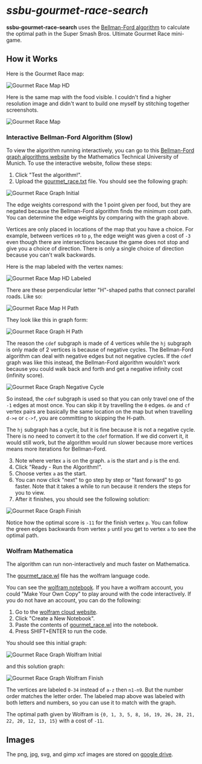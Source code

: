 # *ssbu-gourmet-race-search*

**ssbu-gourmet-race-search** uses the
[Bellman-Ford algorithm](https://en.wikipedia.org/wiki/Bellman%E2%80%93Ford_algorithm)
to calculate the optimal path in the Super Smash Bros. Ultimate Gourmet Race
mini-game.

## How it Works

Here is the Gourmet Race map:

![Gourmet Race Map HD](https://i.imgur.com/EStRsUq.jpg)

Here is the same map with the food visible.
I couldn't find a higher resolution image and didn't want to build
one myself by stitching together screenshots.

![Gourmet Race Map](https://i.imgur.com/dQ0Y7so.jpg)

### Interactive Bellman-Ford Algorithm (Slow)

To view the algorithm running interactively, you can go to this
[Bellman-Ford graph algorithms website](https://www-m9.ma.tum.de/graph-algorithms/spp-bellman-ford/index_en.html)
by the Mathematics Technical University of Munich. To use the interactive
website, follow these steps:
1. Click "Test the algorithm!".
2. Upload the
   [gourmet_race.txt](https://github.com/dosentmatter/ssbu-gourmet-race-search/blob/master/gourmet_race.txt)
   file. You should see the following graph:

![Gourmet Race Graph Initial](https://i.imgur.com/FkpOLaB.png)

The edge weights correspond with the 1 point given per food, but they are
negated because the Bellman-Ford algorithm finds the minimum cost path. You can
determine the edge weights by comparing with the graph above.

Vertices are only placed in locations of the map that you have a choice. For
example, between vertices `n9` to `p`, the edge weight was given a cost of `-3`
even though there are intersections because the game does not stop and give you
a choice of direction. There is only a single choice of direction because you
can't walk backwards.

Here is the map labeled with the vertex names:

![Gourmet Race Map HD Labeled](https://i.imgur.com/ilAcjtn.png)

There are these perpendicular letter "H"-shaped paths that connect parallel
roads. Like so:

![Gourmet Race Map H Path](https://i.imgur.com/BAy4qe1.png)

They look like this in graph form:

![Gourmet Race Graph H Path](https://i.imgur.com/oeS739x.png)

The reason the `cdef` subgraph is made of 4 vertices while the `hj` subgraph is
only made of 2 vertices is because of negative cycles. The Bellman-Ford
algorithm can deal with negative edges but not negative cycles. If the `cdef`
graph was like this instead, the Bellman-Ford algorithm wouldn't work because
you could walk back and forth and get a negative infinity cost (infinity score).

![Gourmet Race Graph Negative Cycle](https://i.imgur.com/Ol9k4kG.png)

So instead, the `cdef` subgraph is used so that you can only travel one of the
`-1` edges at most once. You can skip it by travelling the `0` edges. `de`
and `cf` vertex pairs are basically the same location on the map but when
travelling `d->e` or `c->f`, you are committing to skipping the H-path.

The `hj` subgraph has a cycle, but it is fine because it is not a negative
cycle. There is no need to convert it to the `cdef` formation. If we did convert
it, it would still work, but the algorithm would run slower because more
vertices means more iterations for Bellman-Ford.

3. Note where vertex `a` is on the graph. `a` is the start and `p` is the end.
4. Click "Ready - Run the Algorithm!".
5. Choose vertex `a` as the start.
6. You can now click "next" to go step by step or "fast forward" to go faster.
   Note that it takes a while to run because it renders the steps for you to
   view.
7. After it finishes, you should see the following solution:

![Gourmet Race Graph Finish](https://i.imgur.com/UOTUr1x.png)

Notice how the optimal score is `-11` for the finish vertex `p`. You can follow
the green edges backwards from vertex `p` until you get to vertex `a` to see the
optimal path.

### Wolfram Mathematica

The algorithm can run non-interactively and much faster on Mathematica.

The
[gourmet_race.wl](https://github.com/dosentmatter/ssbu-gourmet-race-search/blob/master/gourmet_race.wl)
file has the wolfram language code.

You can see the
[wolfram notebook](https://www.wolframcloud.com/objects/806cfde8-befe-462f-ba1a-cd20ba181d5a).
If you have a wolfram account, you could "Make Your Own Copy" to play around
with the code interactively.
If you do not have an account, you can do the following:

1. Go to the
   [wolfram cloud website](https://develop.open.wolframcloud.com/app/).
2. Click "Create a New Notebook".
3. Paste the contents of
   [gourmet_race.wl](https://github.com/dosentmatter/ssbu-gourmet-race-search/blob/master/gourmet_race.wl)
   into the notebook.
4. Press SHIFT+ENTER to run the code.

You should see this initial graph:

![Gourmet Race Graph Wolfram Initial](https://i.imgur.com/JpAZllx.png)

and this solution graph:

![Gourmet Race Graph Wolfram Finish](https://i.imgur.com/6tzTlPT.png)

The vertices are labeled `0-34` instead of `a-z` then `n1-n9`. But the number
order matches the letter order. The labeled map above was labeled with both
letters and numbers, so you can use it to match with the graph.

The optimal path given by Wolfram is
`{0, 1, 3, 5, 8, 16, 19, 26, 28, 21, 22, 20, 12, 13, 15}` with a cost of `-11`.

## Images

The png, jpg, svg, and gimp xcf images are stored on [google drive](https://drive.google.com/open?id=1rWvaRZwWr-SfoBtpvWPjzags6e2rgn3G).
